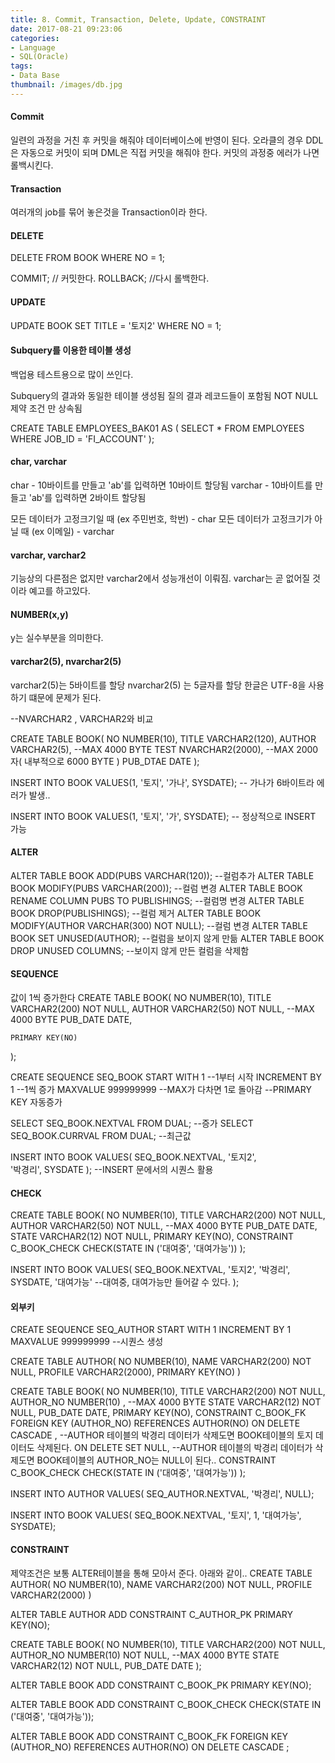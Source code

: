```yaml
---
title: 8. Commit, Transaction, Delete, Update, CONSTRAINT
date: 2017-08-21 09:23:06
categories:
- Language
- SQL(Oracle)
tags:
- Data Base
thumbnail: /images/db.jpg
---
```

#### Commit
일련의 과정을 거친 후 커밋을 해줘야 데이터베이스에 반영이 된다.
오라클의 경우 DDL은 자동으로 커밋이 되며 DML은 직접 커밋을 해줘야 한다.
커밋의 과정중 에러가 나면 롤백시킨다.

#### Transaction
여러개의 job를 묶어 놓은것을 Transaction이라 한다.

#### DELETE
DELETE
FROM BOOK
WHERE NO = 1;

COMMIT;   // 커밋한다.
ROLLBACK;   //다시 롤백한다.

#### UPDATE
UPDATE BOOK
SET TITLE = '토지2'
WHERE NO = 1;


#### Subquery를 이용한 테이블 생성
백업용 테스트용으로 많이 쓰인다.

Subquery의 결과와 동일한 테이블 생성됨
질의 결과 레코드들이 포함됨
NOT NULL 제약 조건 만 상속됨

CREATE TABLE EMPLOYEES_BAK01
AS ( SELECT *
     FROM EMPLOYEES
     WHERE JOB_ID = 'FI_ACCOUNT'
);

#### char, varchar
char - 10바이트를 만들고 'ab'를 입력하면 10바이트 할당됨
varchar - 10바이트를 만들고 'ab'를 입력하면 2바이트 할당됨

모든 데이터가 고정크기일 때 (ex 주민번호, 학번) - char
모든 데이터가 고정크기가 아닐 때 (ex 이메일) - varchar

#### varchar, varchar2
기능상의 다른점은 없지만 varchar2에서 성능개선이 이뤄짐.
varchar는 곧 없어질 것이라 예고를 하고있다.

#### NUMBER(x,y)
y는 실수부분을 의미한다.

#### varchar2(5), nvarchar2(5)
varchar2(5)는 5바이트를 할당
nvarchar2(5) 는 5글자를 할당
한글은 UTF-8을 사용하기 떄문에 문제가 된다.

--NVARCHAR2 , VARCHAR2와 비교

CREATE TABLE BOOK(
    NO NUMBER(10),
    TITLE VARCHAR2(120),
    AUTHOR VARCHAR2(5), --MAX 4000 BYTE
    TEST NVARCHAR2(2000), --MAX 2000자( 내부적으로 6000 BYTE )
    PUB_DTAE DATE
);

INSERT INTO BOOK VALUES(1, '토지', '가나', SYSDATE);
-- 가나가 6바이트라 에러가 발생..

INSERT INTO BOOK VALUES(1, '토지', '가', SYSDATE);
-- 정상적으로 INSERT 가능

#### ALTER
ALTER TABLE BOOK ADD(PUBS VARCHAR(120));
--컬럼추가
ALTER TABLE BOOK MODIFY(PUBS VARCHAR(200));
--컬럼 변경
ALTER TABLE BOOK RENAME COLUMN PUBS TO PUBLISHINGS;
--컬럼명 변경
ALTER TABLE BOOK DROP(PUBLISHINGS);
--컬럼 제거
ALTER TABLE BOOK MODIFY(AUTHOR VARCHAR(300) NOT NULL);
--컬럼 변경
ALTER TABLE BOOK SET UNUSED(AUTHOR);
--컬럼을 보이지 않게 만듦
ALTER TABLE BOOK DROP UNUSED COLUMNS;
--보이지 않게 만든 컬럼을 삭제함

#### SEQUENCE
값이 1씩 증가한다
CREATE TABLE BOOK(
    NO NUMBER(10),
    TITLE VARCHAR2(200) NOT NULL,
    AUTHOR VARCHAR2(50) NOT NULL, --MAX 4000 BYTE
    PUB_DATE DATE,

    PRIMARY KEY(NO)
);

CREATE SEQUENCE SEQ_BOOK
START WITH 1    --1부터 시작
INCREMENT BY 1  --1씩 증가
MAXVALUE 999999999  --MAX가 다차면 1로 돌아감
--PRIMARY KEY 자동증가

SELECT SEQ_BOOK.NEXTVAL FROM DUAL;  --증가
SELECT SEQ_BOOK.CURRVAL FROM DUAL;  --최근값

INSERT INTO BOOK VALUES(
    SEQ_BOOK.NEXTVAL,
    '토지2',  
    '박경리',
    SYSDATE
);
--INSERT 문에서의 시퀀스 활용

#### CHECK
CREATE TABLE BOOK(
    NO NUMBER(10),
    TITLE VARCHAR2(200) NOT NULL,
    AUTHOR VARCHAR2(50) NOT NULL, --MAX 4000 BYTE
    PUB_DATE DATE,
    STATE VARCHAR2(12) NOT NULL,
    PRIMARY KEY(NO),
    CONSTRAINT C_BOOK_CHECK CHECK(STATE IN ('대여중', '대여가능'))
);

INSERT INTO BOOK VALUES(
    SEQ_BOOK.NEXTVAL,
    '토지2',
    '박경리',
     SYSDATE,
    '대여가능'   --대여중, 대여가능만 들어갈 수 있다.
    );   

#### 외부키
CREATE SEQUENCE SEQ_AUTHOR
START WITH 1
INCREMENT BY 1
MAXVALUE 999999999
--시퀀스 생성

CREATE TABLE AUTHOR(
    NO NUMBER(10),
    NAME VARCHAR2(200) NOT NULL,
    PROFILE VARCHAR2(2000),
    PRIMARY KEY(NO)
)

CREATE TABLE BOOK(
    NO NUMBER(10),
    TITLE VARCHAR2(200) NOT NULL,
    AUTHOR_NO NUMBER(10) , --MAX 4000 BYTE
    STATE VARCHAR2(12) NOT NULL,
    PUB_DATE DATE,
    PRIMARY KEY(NO),
    CONSTRAINT C_BOOK_FK FOREIGN KEY (AUTHOR_NO) REFERENCES AUTHOR(NO)
    ON DELETE CASCADE  , --AUTHOR 테이블의 박경리 데이터가 삭제도면 BOOK테이블의 토지 데이터도 삭제된다.
    ON DELETE SET NULL, --AUTHOR 테이블의 박경리 데이터가 삭제도면 BOOK테이블의 AUTHOR_NO는 NULL이 된다..
    CONSTRAINT C_BOOK_CHECK CHECK(STATE IN ('대여중', '대여가능'))
);

INSERT INTO AUTHOR VALUES(
SEQ_AUTHOR.NEXTVAL,
'박경리',
NULL);

INSERT INTO BOOK VALUES(
SEQ_BOOK.NEXTVAL,
'토지',
1,
'대여가능',
SYSDATE);

#### CONSTRAINT
제약조건은 보통 ALTER테이블을 통해 모아서 준다.
아래와 같이..
CREATE TABLE AUTHOR(
    NO NUMBER(10),
    NAME VARCHAR2(200) NOT NULL,
    PROFILE VARCHAR2(2000)
)

ALTER TABLE AUTHOR
ADD CONSTRAINT C_AUTHOR_PK
PRIMARY KEY(NO);

CREATE TABLE BOOK(
    NO NUMBER(10),
    TITLE VARCHAR2(200) NOT NULL,
    AUTHOR_NO NUMBER(10) NOT NULL, --MAX 4000 BYTE
    STATE VARCHAR2(12) NOT NULL,
    PUB_DATE DATE
);

ALTER TABLE BOOK
ADD CONSTRAINT C_BOOK_PK
PRIMARY KEY(NO);

ALTER TABLE BOOK
ADD CONSTRAINT C_BOOK_CHECK
CHECK(STATE IN ('대여중', '대여가능'));

ALTER TABLE BOOK
ADD CONSTRAINT C_BOOK_FK
FOREIGN KEY (AUTHOR_NO) REFERENCES AUTHOR(NO) ON DELETE CASCADE ;
